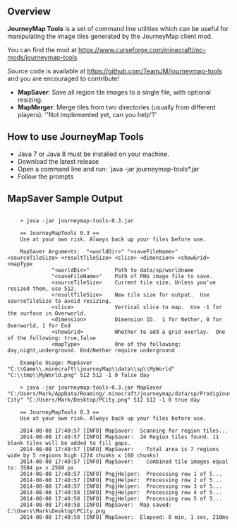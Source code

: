 ## **Overview**

**JourneyMap Tools** is a set of command line utilities which can be useful for manipulating the image tiles generated by the JourneyMap client mod.

You can find the mod at https://www.curseforge.com/minecraft/mc-mods/journeymap-tools

Source code is available at https://github.com/TeamJM/journeymap-tools and you are encouraged to contribute!

- **MapSaver**: Save all region tile images to a single file, with optional resizing.
- **MapMerger**: Merge tiles from two directories (usually from different players). ''Not implemented yet, can you help'?'

## **How to use JourneyMap Tools**

- Java 7 or Java 8 must be installed on your machine.
- Download the latest release
- Open a command line and run: `java -jar journeymap-tools*.jar
- Follow the prompts

## **MapSaver Sample Output**
```
    
    > java -jar journeymap-tools-0.3.jar
    
    == JourneyMapTools 0.3 ==
    Use at your own risk. Always back up your files before use.
    
    MapSaver Arguments:  "<worldDir>" "<saveFileName>" <sourceTileSize> <resultTileSize> <slice> <dimension> <showGrid> <mapType
              "<worldDir>"        Path to data/sp/worldname
              "<saveFileName>"    Path of PNG image file to save.
              <sourceTileSize>    Current tile size. Unless you've resized them, use 512.
              <resultTileSize>    New tile size for output.  Use sourceTileSize to avoid resizing.
              <slice>             Vertical slice to map.  Use -1 for the surface in Overworld.
              <dimension>         Dimension ID.  1 for Nether, 0 for Overworld, 1 for End
              <showGrid>          Whether to add a grid overlay.  One of the following: true,false
              <mapType>           One of the following: day,night,underground. End/Nether require underground
    
    Example Usage: MapSaver "C:\\Game\\.minecraft\\journeyMap\\data\\sp\\MyWorld" "C:\\tmp\\MyWorld.png" 512 512 -1 0 false day
    
    > java -jar journeymap-tools-0.3.jar MapSaver "C:/Users/Mark/AppData/Roaming/.minecraft/journeymap/data/sp/Prodigious City" "C:/Users/Mark/Desktop/PCity.png" 512 512 -1 0 true day
    
    == JourneyMapTools 0.3 ==
    Use at your own risk. Always back up your files before use.
    
    2014-08-08 17:40:57 [INFO] MapSaver:  Scanning for region tiles...
    2014-08-08 17:40:57 [INFO] MapSaver:  24 Region tiles found. 11 blank tiles will be added to fill gaps.
    2014-08-08 17:40:57 [INFO] MapSaver:    Total area is 7 regions wide by 5 regions high (224 chunks x 160 chunks)
    2014-08-08 17:40:57 [INFO] MapSaver:    Combined tile images equal to: 3584 px x 2560 px
    2014-08-08 17:40:57 [INFO] PngjHelper:  Processing row 1 of 5...
    2014-08-08 17:40:57 [INFO] PngjHelper:  Processing row 2 of 5...
    2014-08-08 17:40:57 [INFO] PngjHelper:  Processing row 3 of 5...
    2014-08-08 17:40:58 [INFO] PngjHelper:  Processing row 4 of 5...
    2014-08-08 17:40:58 [INFO] PngjHelper:  Processing row 5 of 5...
    2014-08-08 17:40:58 [INFO] MapSaver:  Map saved: C:\Users\Mark\Desktop\PCity.png
    2014-08-08 17:40:58 [INFO] MapSaver:  Elapsed: 0 min, 1 sec, 210ms
```
